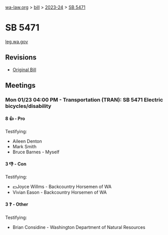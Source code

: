[wa-law.org](/) > [bill](/bill/) > [2023-24](/bill/2023-24/) > [SB 5471](/bill/2023-24/sb/5471/)

# SB 5471
[leg.wa.gov](https://app.leg.wa.gov/billsummary?BillNumber=5471&Year=2023&Initiative=false)

## Revisions
* [Original Bill](1/)

## Meetings
### Mon 01/23 04:00 PM - Transportation (TRAN): SB 5471 Electric bicycles/disability
#### 8 👍 - Pro
Testifying:
* Aileen Denton
* Mark Smith
* Bruce Barnes - Myself

#### 3 👎 - Con
Testifying:
* 💵Joyce Willms - Backcountry Horsemen of WA
* Vivian Eason - Backcountry Horsemen of WA

#### 3 ❓ - Other
Testifying:
* Brian Considine - Washington Department of Natural Resources
